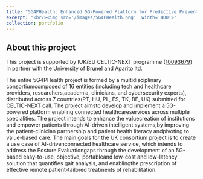 ```yaml
---
title: "5G4PHealth: Enhanced 5G-Powered Platform for Predictive Preventive Personalized and Participatory Healthcare"
excerpt: "<br/><img src='/images/5G4PHealth.png'  width='400'>"
collection: portfolio
---
```


## About this project
This project is supported by IUK/EU CELTIC-NEXT programme ([10093679](https://www.celticnext.eu/project-5g4phealth/))  in partner with the University of Brunel and Aparito ltd.

The entire 5G4PHealth project is formed by a multidisciplinary consortiumcomposed of 16 entities (including tech and healthcare providers, researchers,academia, clinicians, and cybersecurity experts), distributed across 7 countries(PT, HU, PL, ES, TK, BE, UK) submitted for CELTIC-NEXT call. The project aimsto develop and implement a 5G-powered platform enabling connected healthcareservices across multiple specialities. The project intends to enhance the valuecreation of institutions and empower patients through AI-driven intelligent systems,by improving the patient-clinician partnership and patient health literacy andpivoting to value-based care.
The main goals for the UK consortium project is to create a use case of AI-drivenconnected healthcare service, which intends to address the Posture Evaluationgaps through the development of an 5G-based easy-to-use, objective, portableand low-cost and low-latency solution that quantifies gait analysis, and enablingthe prescription of effective remote patient-tailored treatments of rehabilitation.

<!-- ## News
- 09/2022: the grant application has been accepted by the EPSRC New Horizon scheme. -->